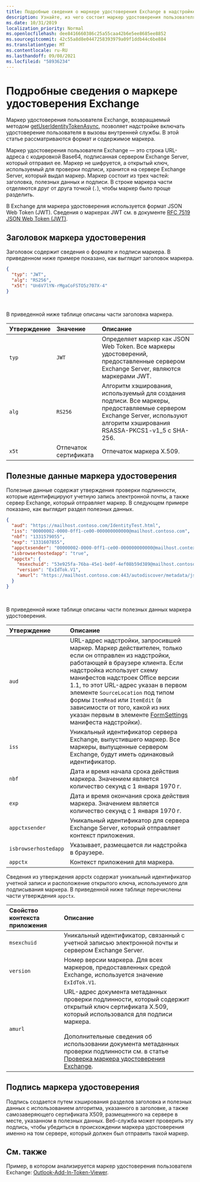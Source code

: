 ```yaml
---
title: Подробные сведения о маркере удостоверения Exchange в надстройке Outlook
description: Узнайте, из чего состоит маркер удостоверения пользователя Exchange, созданный в надстройке Outlook.
ms.date: 10/31/2019
localization_priority: Normal
ms.openlocfilehash: dee8416660386c25a55caa42b6e5ee8685ee8852
ms.sourcegitcommit: 42c55a8d8e0447258393979a09f1ddb44c6be884
ms.translationtype: MT
ms.contentlocale: ru-RU
ms.lasthandoff: 09/08/2021
ms.locfileid: "58936234"
---
```

# <a name="inside-the-exchange-identity-token"></a>Подробные сведения о маркере удостоверения Exchange

Маркер удостоверения пользователя Exchange, возвращаемый методом [getUserIdentityTokenAsync](../reference/objectmodel/preview-requirement-set/office.context.mailbox.md#methods), позволяет надстройке включать удостоверение пользователя в вызовы внутренней службы. В этой статье рассматриваются формат и содержимое маркера.

Маркер удостоверения пользователя Exchange — это строка URL-адреса с кодировкой Base64, подписанная сервером Exchange Server, который отправил ее. Маркер не шифруется, а открытый ключ, используемый для проверки подписи, хранится на сервере Exchange Server, который выдал маркер. Маркер состоит из трех частей: заголовка, полезных данных и подписи. В строке маркера части отделяются друг от друга точкой (`.`), чтобы маркер было проще разделить.

В Exchange для маркера удостоверения используется формат JSON Web Token (JWT). Сведения о маркерах JWT см. в документе [RFC 7519 JSON Web Token (JWT)](https://www.rfc-editor.org/rfc/rfc7519.txt).

## <a name="identity-token-header"></a>Заголовок маркера удостоверения

Заголовок содержит сведения о формате и подписи маркера. В приведенном ниже примере показано, как выглядит заголовок маркера.

```JSON
{
  "typ": "JWT",
  "alg": "RS256",
  "x5t": "Un6V7lYN-rMgaCoFSTO5z707X-4"
}
```

<br/>
 
В приведенной ниже таблице описаны части заголовка маркера.

| Утверждение | Значение | Описание |
|:-----|:-----|:-----|
| `typ` | `JWT` | Определяет маркер как JSON Web Token. Все маркеры удостоверений, предоставленные сервером Exchange Server, являются маркерами JWT. |
| `alg` | `RS256` | Алгоритм хэширования, используемый для создания подписи. Все маркеры, предоставляемые сервером Exchange Server, используют алгоритм хэширования RSASSA-PKCS1-v1_5 с SHA-256. |
| `x5t` | Отпечаток сертификата | Отпечаток маркера X.509. |

## <a name="identity-token-payload"></a>Полезные данные маркера удостоверения

Полезные данные содержат утверждения проверки подлинности, которые идентифицируют учетную запись электронной почты, а также сервер Exchange, который отправляет маркер. В следующем примере показано, как выглядит раздел полезных данных.

```JSON
{ 
  "aud": "https://mailhost.contoso.com/IdentityTest.html", 
  "iss": "00000002-0000-0ff1-ce00-000000000000@mailhost.contoso.com", 
  "nbf": "1331579055", 
  "exp": "1331607855", 
  "appctxsender": "00000002-0000-0ff1-ce00-000000000000@mailhost.context.com",
  "isbrowserhostedapp": "true",
  "appctx": { 
    "msexchuid": "53e925fa-76ba-45e1-be0f-4ef08b59d389@mailhost.contoso.com",
    "version": "ExIdTok.V1",
    "amurl": "https://mailhost.contoso.com:443/autodiscover/metadata/json/1"
  } 
}
```

<br/>
 
В приведенной ниже таблице описаны части полезных данных маркера удостоверения.

| Утверждение | Описание |
|:-----|:-----|
| `aud` | URL-адрес надстройки, запросившей маркер. Маркер действителен, только если он отправлен из надстройки, работающей в браузере клиента. Если надстройка использует схему манифестов надстроек Office версии 1.1, то этот URL-адрес указан в первом элементе `SourceLocation` под типом формы `ItemRead` или `ItemEdit` (в зависимости от того, какой из них указан первым в элементе [FormSettings](../reference/manifest/formsettings.md) манифеста надстройки). |
| `iss` | Уникальный идентификатор сервера Exchange, выпустившего маркер. Все маркеры, выпущенные сервером Exchange, будут иметь одинаковый идентификатор. |
| `nbf` | Дата и время начала срока действия маркера. Значением является количество секунд с 1 января 1970 г. |
| `exp` | Дата и время окончания срока действия маркера. Значением является количество секунд с 1 января 1970 г. |
| `appctxsender` | Уникальный идентификатор для сервера Exchange Server, который отправляет контекст приложения. |
| `isbrowserhostedapp` | Указывает, размещается ли надстройка в браузере. |
| `appctx` | Контекст приложения для маркера. |

Сведения из утверждения appctx содержат уникальный идентификатор учетной записи и расположение открытого ключа, используемого для подписывания маркера. В приведенной ниже таблице перечислены части утверждения `appctx`.

| Свойство контекста приложения | Описание |
|:-----|:-----|
| `msexchuid` | Уникальный идентификатор, связанный с учетной записью электронной почты и сервером Exchange Server. |
| `version` | Номер версии маркера. Для всех маркеров, предоставленных средой Exchange, используется значение `ExIdTok.V1`. |
| `amurl` | URL-адрес документа метаданных проверки подлинности, который содержит открытый ключ сертификата X.509, который использовался для подписи маркера.<br/><br/>Дополнительные сведения об использовании документа метаданных проверки подлинности см. в статье [Проверка маркера удостоверения Exchange](validate-an-identity-token.md). |

## <a name="identity-token-signature"></a>Подпись маркера удостоверения

Подпись создается путем хэширования разделов заголовка и полезных данных с использованием алгоритма, указанного в заголовке, а также самозаверяющего сертификата X509, размещенного на сервере в месте, указанном в полезных данных. Веб-служба может проверить эту подпись, чтобы убедиться в происхождении маркера удостоверения именно на том сервере, который должен был отправить такой маркер.

## <a name="see-also"></a>См. также

Пример, в котором анализируется маркер удостоверения пользователя Exchange: [Outlook-Add-In-Token-Viewer](https://github.com/OfficeDev/Outlook-Add-In-Token-Viewer).
